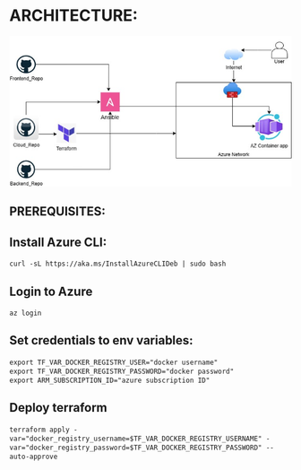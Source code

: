 # ARCHITECTURE:
![alt text](Cloud_Architecture.jpg)

## PREREQUISITES:
## Install Azure CLI:

```
curl -sL https://aka.ms/InstallAzureCLIDeb | sudo bash
```
## Login to Azure

```
az login
```

## Set credentials to env variables:

```
export TF_VAR_DOCKER_REGISTRY_USER="docker username"
export TF_VAR_DOCKER_REGISTRY_PASSWORD="docker password"
export ARM_SUBSCRIPTION_ID="azure subscription ID"
```

## Deploy terraform

```
terraform apply -var="docker_registry_username=$TF_VAR_DOCKER_REGISTRY_USERNAME" -var="docker_registry_password=$TF_VAR_DOCKER_REGISTRY_PASSWORD" --auto-approve

```

